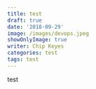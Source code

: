 ```yaml
---
title: test
draft: true
date: '2018-09-29'
image: /images/devops.jpeg
showOnlyImage: true
writer: Chip Keyes
categories: test
tags: test
---
```

test
